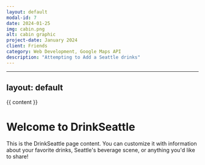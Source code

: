 ```yaml
---
layout: default
modal-id: 7
date: 2024-01-25
img: cabin.png
alt: cabin graphic
project-date: January 2024
client: Friends
category: Web Development, Google Maps API
description: "Attempting to Add a Seattle drinks"
---
```

<!-- _includes/drinkseattle.html -->
---
layout: default
---

<div class="container">
  <!-- Your page content goes here -->
  {{ content }}
</div>

# Welcome to DrinkSeattle

This is the DrinkSeattle page content. You can customize it with information about your favorite drinks, Seattle's beverage scene, or anything you'd like to share!
